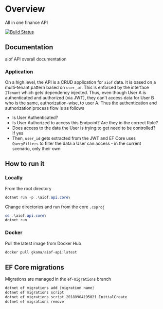 # Overview

All in one finance API

[![Build Status](https://gkamacharov.visualstudio.com/gkama-cicd/_apis/build/status/kamacharovs.aiof-api?branchName=master)](https://gkamacharov.visualstudio.com/gkama-cicd/_build/latest?definitionId=20&branchName=master)

## Documentation

aiof API overall documentation

### Application

On a high level, the API is a CRUD application for `aiof` data. It is based on a multi-tenant pattern based on `user_id`. This is enforced by the interface `ITenant` which gets dependency injected. Thus, even though User A is authenticated and authorized (via JWT), they can't access data for User B who is the same, authorization-wise, to user A. Thus the authentication and authorization process flow is as follows

- Is User Authenticated?
- Is User Authorized to access this Endpoint? Are they in the correct Role?
- Does access to the data the User is trying to get need to be controlled? If yes
- Then, `user_id` gets extracted from the JWT and EF Core uses `QueryFilters` to filter the data a User can access - in the current scenario, only their own

## How to run it

### Locally

From the root directory

```powershell
dotnet run -p .\aiof.api.core\
```

Change directories and run from the core `.csproj`

```powershell
cd .\aiof.api.core\
dotnet run
```

### Docker

Pull the latest image from Docker Hub

```powershell
docker pull gkama/aiof-api:latest
```

## EF Core migrations

Migrations are managed in the `ef-migrations` branch

```powershell
dotnet ef migrations add {migration name}
dotnet ef migrations script
dotnet ef migrations script 20180904195021_InitialCreate
dotnet ef migrations remove
```
